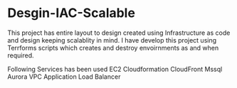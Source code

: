 # Desgin-IAC-Scalable
 
This project has entire layout to design created using Infrastructure as code and design keeping scalablity in mind. I have develop this project using Terrforms scripts which creates and destroy envoirnments as and when required.

Following Services has been used EC2 Cloudformation CloudFront Mssql Aurora VPC Application Load Balancer
